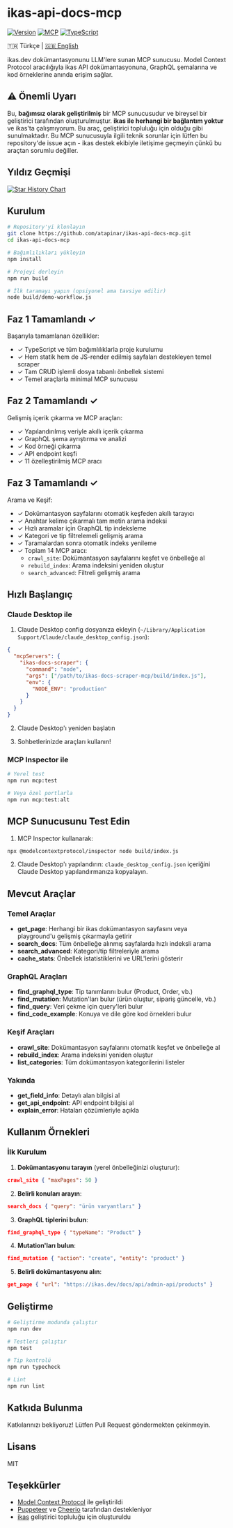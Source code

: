 # ikas-api-docs-mcp

[![Version](https://img.shields.io/badge/version-1.0.0-blue.svg)](https://github.com/atapinar/ikas-api-docs-mcp/releases/tag/v1.0.0)
[![MCP](https://img.shields.io/badge/MCP-Compatible-green.svg)](https://modelcontextprotocol.io)
[![TypeScript](https://img.shields.io/badge/TypeScript-5.0-blue.svg)](https://www.typescriptlang.org/)

🇹🇷 Türkçe | [🇬🇧 English](./README-EN.md)

ikas.dev dokümantasyonunu LLM'lere sunan MCP sunucusu. Model Context Protocol aracılığıyla ikas API dokümantasyonuna, GraphQL şemalarına ve kod örneklerine anında erişim sağlar.

## ⚠️ Önemli Uyarı

Bu, **bağımsız olarak geliştirilmiş** bir MCP sunucusudur ve bireysel bir geliştirici tarafından oluşturulmuştur. **ikas ile herhangi bir bağlantım yoktur** ve ikas'ta çalışmıyorum. Bu araç, geliştirici topluluğu için olduğu gibi sunulmaktadır. Bu MCP sunucusuyla ilgili teknik sorunlar için lütfen bu repository'de issue açın - ikas destek ekibiyle iletişime geçmeyin çünkü bu araçtan sorumlu değiller.

## Yıldız Geçmişi

[![Star History Chart](https://api.star-history.com/svg?repos=atapinar/ikas-api-docs-mcp&type=Date)](https://star-history.com/#atapinar/ikas-api-docs-mcp&Date)

## Kurulum

```bash
# Repository'yi klonlayın
git clone https://github.com/atapinar/ikas-api-docs-mcp.git
cd ikas-api-docs-mcp

# Bağımlılıkları yükleyin
npm install

# Projeyi derleyin
npm run build

# İlk taramayı yapın (opsiyonel ama tavsiye edilir)
node build/demo-workflow.js
```

## Faz 1 Tamamlandı ✓

Başarıyla tamamlanan özellikler:
- ✓ TypeScript ve tüm bağımlılıklarla proje kurulumu
- ✓ Hem statik hem de JS-render edilmiş sayfaları destekleyen temel scraper
- ✓ Tam CRUD işlemli dosya tabanlı önbellek sistemi
- ✓ Temel araçlarla minimal MCP sunucusu

## Faz 2 Tamamlandı ✓

Gelişmiş içerik çıkarma ve MCP araçları:
- ✓ Yapılandırılmış veriyle akıllı içerik çıkarma
- ✓ GraphQL şema ayrıştırma ve analizi
- ✓ Kod örneği çıkarma
- ✓ API endpoint keşfi
- ✓ 11 özelleştirilmiş MCP aracı

## Faz 3 Tamamlandı ✓

Arama ve Keşif:
- ✓ Dokümantasyon sayfalarını otomatik keşfeden akıllı tarayıcı
- ✓ Anahtar kelime çıkarmalı tam metin arama indeksi
- ✓ Hızlı aramalar için GraphQL tip indeksleme
- ✓ Kategori ve tip filtrelemeli gelişmiş arama
- ✓ Taramalardan sonra otomatik indeks yenileme
- ✓ Toplam 14 MCP aracı:
  - `crawl_site`: Dokümantasyon sayfalarını keşfet ve önbelleğe al
  - `rebuild_index`: Arama indeksini yeniden oluştur
  - `search_advanced`: Filtreli gelişmiş arama

## Hızlı Başlangıç

### Claude Desktop ile

1. Claude Desktop config dosyanıza ekleyin (`~/Library/Application Support/Claude/claude_desktop_config.json`):

```json
{
  "mcpServers": {
    "ikas-docs-scraper": {
      "command": "node",
      "args": ["/path/to/ikas-docs-scraper-mcp/build/index.js"],
      "env": {
        "NODE_ENV": "production"
      }
    }
  }
}
```

2. Claude Desktop'ı yeniden başlatın

3. Sohbetlerinizde araçları kullanın!

### MCP Inspector ile

```bash
# Yerel test
npm run mcp:test

# Veya özel portlarla
npm run mcp:test:alt
```

## MCP Sunucusunu Test Edin

1. MCP Inspector kullanarak:
```bash
npx @modelcontextprotocol/inspector node build/index.js
```

2. Claude Desktop'ı yapılandırın:
`claude_desktop_config.json` içeriğini Claude Desktop yapılandırmanıza kopyalayın.

## Mevcut Araçlar

### Temel Araçlar
- **get_page**: Herhangi bir ikas dokümantasyon sayfasını veya playground'u gelişmiş çıkarmayla getirir
- **search_docs**: Tüm önbelleğe alınmış sayfalarda hızlı indeksli arama
- **search_advanced**: Kategori/tip filtreleriyle arama
- **cache_stats**: Önbellek istatistiklerini ve URL'lerini gösterir

### GraphQL Araçları
- **find_graphql_type**: Tip tanımlarını bulur (Product, Order, vb.)
- **find_mutation**: Mutation'ları bulur (ürün oluştur, sipariş güncelle, vb.)
- **find_query**: Veri çekme için query'leri bulur
- **find_code_example**: Konuya ve dile göre kod örnekleri bulur

### Keşif Araçları
- **crawl_site**: Dokümantasyon sayfalarını otomatik keşfet ve önbelleğe al
- **rebuild_index**: Arama indeksini yeniden oluştur
- **list_categories**: Tüm dokümantasyon kategorilerini listeler

### Yakında
- **get_field_info**: Detaylı alan bilgisi al
- **get_api_endpoint**: API endpoint bilgisi al
- **explain_error**: Hataları çözümleriyle açıkla

## Kullanım Örnekleri

### İlk Kurulum

1. **Dokümantasyonu tarayın** (yerel önbelleğinizi oluşturur):
```json
crawl_site { "maxPages": 50 }
```

2. **Belirli konuları arayın**:
```json
search_docs { "query": "ürün varyantları" }
```

3. **GraphQL tiplerini bulun**:
```json
find_graphql_type { "typeName": "Product" }
```

4. **Mutation'ları bulun**:
```json
find_mutation { "action": "create", "entity": "product" }
```

5. **Belirli dokümantasyonu alın**:
```json
get_page { "url": "https://ikas.dev/docs/api/admin-api/products" }
```

## Geliştirme

```bash
# Geliştirme modunda çalıştır
npm run dev

# Testleri çalıştır
npm test

# Tip kontrolü
npm run typecheck

# Lint
npm run lint
```

## Katkıda Bulunma

Katkılarınızı bekliyoruz! Lütfen Pull Request göndermekten çekinmeyin.

## Lisans

MIT

## Teşekkürler

- [Model Context Protocol](https://modelcontextprotocol.io) ile geliştirildi
- [Puppeteer](https://pptr.dev/) ve [Cheerio](https://cheerio.js.org/) tarafından destekleniyor
- [ikas](https://ikas.dev) geliştirici topluluğu için oluşturuldu
